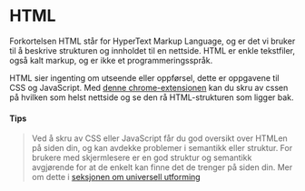 # HTML

Forkortelsen HTML står for HyperText Markup Language, og er det vi bruker til å
beskrive strukturen og innholdet til en nettside. HTML er enkle tekstfiler, også
kalt markup, og er ikke et programmeringsspråk.

HTML sier ingenting om utseende eller oppførsel, dette er oppgavene til CSS og
JavaScript. Med
[denne chrome-extensionen](https://chrome.google.com/webstore/detail/web-developer/bfbameneiokkgbdmiekhjnmfkcnldhhm?hl=no)
kan du skru av cssen på hvilken som helst nettside og se den rå HTML-strukturen som ligger bak.

#### Tips
> Ved å skru av CSS eller JavaScript får du god oversikt over HTMLen på siden din, og kan avdekke problemer i semantikk eller struktur. For brukere med skjermlesere er en god struktur og semantikk avgjørende for at de enkelt kan finne det de trenger på siden din. Mer om dette i [seksjonen om universell utforming]()
